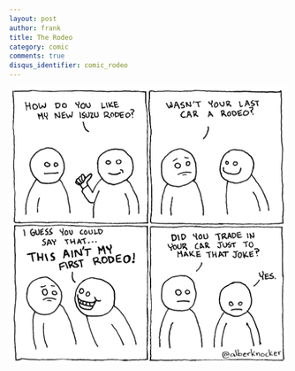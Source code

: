 ```yaml
---
layout: post
author: frank
title: The Rodeo
category: comic
comments: true
disqus_identifier: comic_rodeo
---
```

!['The Rodeo'](/img/comics/160308_rodeo.png "And it was worth it.")